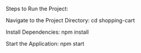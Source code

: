 Steps to Run the Project:

Navigate to the Project Directory:
cd shopping-cart

Install Dependencies:
npm install

Start the Application:
npm start
  
  
